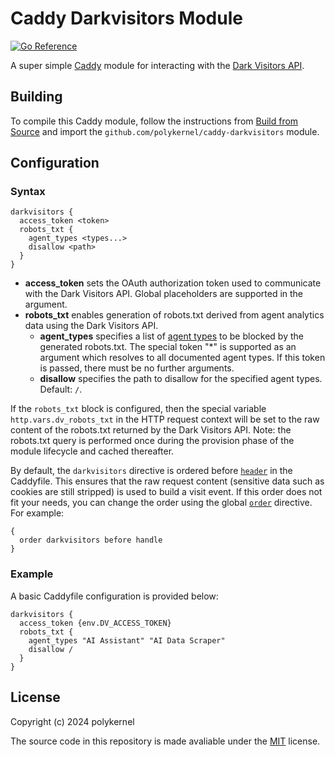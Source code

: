 # Caddy Darkvisitors Module

[![Go Reference](https://pkg.go.dev/badge/github.com/polykernel/caddy-darkvisitors.svg)](https://pkg.go.dev/github.com/polykernel/caddy-darkvisitors)

A super simple [Caddy](https://caddyserver.com/) module for interacting with the [Dark Visitors API](https://darkvisitors.com/docs/analytics).

## Building

To compile this Caddy module, follow the instructions from [Build from Source](https://caddyserver.com/docs/build) and import the `github.com/polykernel/caddy-darkvisitors` module.

## Configuration

### Syntax

```Caddyfile
darkvisitors {
  access_token <token>
  robots_txt {
    agent_types <types...>
    disallow <path>
  }
}
```

- **access_token** sets the OAuth authorization token used to communicate with the Dark Visitors API. Global placeholders are supported in the argument.
- **robots_txt** enables generation of robots.txt derived from agent analytics data using the Dark Visitors API.
  - **agent_types** specifies a list of [agent types](https://darkvisitors.com/agents) to be blocked by the generated robots.txt. The special token "*" is supported as an argument which resolves to all documented agent types. If this token is passed, there must be no further arguments.
  - **disallow** specifies the path to disallow for the specified agent types. Default: `/`.

If the `robots_txt` block is configured, then the special variable `http.vars.dv_robots_txt` in the HTTP request context will be set to the raw content of the robots.txt returned by the Dark Visitors API. Note: the robots.txt query is performed once during the provision phase of the module lifecycle and cached thereafter.

By default, the `darkvisitors` directive is ordered before [`header`](https://caddyserver.com/docs/caddyfile/directives#directive-header) in the Caddyfile. This ensures that the raw request content (sensitive data such as cookies are still stripped) is used to build a visit event. If this order does not fit your needs, you can change the order using the global [`order`](https://caddyserver.com/docs/caddyfile/directives#directive-order) directive. For example:

```Caddyfile
{
  order darkvisitors before handle
}
```

### Example

A basic Caddyfile configuration is provided below:

```Caddyfile
darkvisitors {
  access_token {env.DV_ACCESS_TOKEN}
  robots_txt {
    agent_types "AI Assistant" "AI Data Scraper"
    disallow /
  }
}
```

## License

Copyright (c) 2024 polykernel

The source code in this repository is made avaliable under the [MIT](https://opensource.org/license/mit) license.